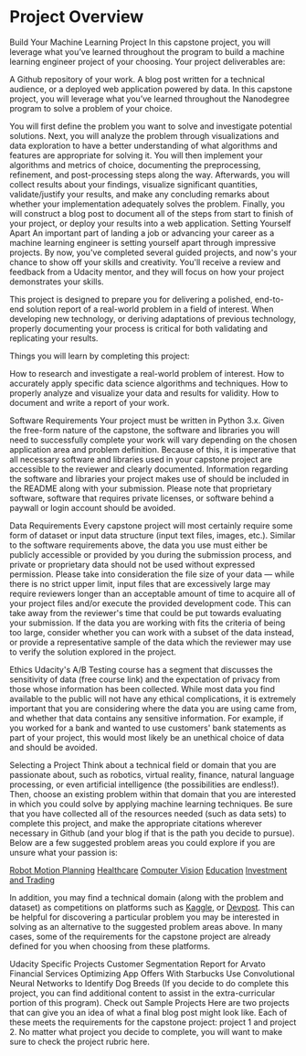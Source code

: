 # Project Overview

Build Your Machine Learning Project
In this capstone project, you will leverage what you’ve learned throughout the program to build a machine learning engineer project of your choosing. Your project deliverables are:

A Github repository of your work.
A blog post written for a technical audience, or a deployed web application powered by data.
In this capstone project, you will leverage what you’ve learned throughout the Nanodegree program to solve a problem of your choice.

You will first define the problem you want to solve and investigate potential solutions.
Next, you will analyze the problem through visualizations and data exploration to have a better understanding of what algorithms and features are appropriate for solving it.
You will then implement your algorithms and metrics of choice, documenting the preprocessing, refinement, and post-processing steps along the way.
Afterwards, you will collect results about your findings, visualize significant quantities, validate/justify your results, and make any concluding remarks about whether your implementation adequately solves the problem.
Finally, you will construct a blog post to document all of the steps from start to finish of your project, or deploy your results into a web application.
Setting Yourself Apart
An important part of landing a job or advancing your career as a machine learning engineer is setting yourself apart through impressive projects. By now, you've completed several guided projects, and now's your chance to show off your skills and creativity. You'll receive a review and feedback from a Udacity mentor, and they will focus on how your project demonstrates your skills.

This project is designed to prepare you for delivering a polished, end-to-end solution report of a real-world problem in a field of interest. When developing new technology, or deriving adaptations of previous technology, properly documenting your process is critical for both validating and replicating your results.

Things you will learn by completing this project:

How to research and investigate a real-world problem of interest.
How to accurately apply specific data science algorithms and techniques.
How to properly analyze and visualize your data and results for validity.
How to document and write a report of your work.

Software Requirements
Your project must be written in Python 3.x. Given the free-form nature of the capstone, the software and libraries you will need to successfully complete your work will vary depending on the chosen application area and problem definition. Because of this, it is imperative that all necessary software and libraries used in your capstone project are accessible to the reviewer and clearly documented. Information regarding the software and libraries your project makes use of should be included in the README along with your submission. Please note that proprietary software, software that requires private licenses, or software behind a paywall or login account should be avoided.

Data Requirements
Every capstone project will most certainly require some form of dataset or input data structure (input text files, images, etc.). Similar to the software requirements above, the data you use must either be publicly accessible or provided by you during the submission process, and private or proprietary data should not be used without expressed permission. Please take into consideration the file size of your data — while there is no strict upper limit, input files that are excessively large may require reviewers longer than an acceptable amount of time to acquire all of your project files and/or execute the provided development code. This can take away from the reviewer's time that could be put towards evaluating your submission. If the data you are working with fits the criteria of being too large, consider whether you can work with a subset of the data instead, or provide a representative sample of the data which the reviewer may use to verify the solution explored in the project.

Ethics
Udacity's A/B Testing course has a segment that discusses the sensitivity of data (free course link) and the expectation of privacy from those whose information has been collected. While most data you find available to the public will not have any ethical complications, it is extremely important that you are considering where the data you are using came from, and whether that data contains any sensitive information. For example, if you worked for a bank and wanted to use customers' bank statements as part of your project, this would most likely be an unethical choice of data and should be avoided.

Selecting a Project
Think about a technical field or domain that you are passionate about, such as robotics, virtual reality, finance, natural language processing, or even artificial intelligence (the possibilities are endless!). Then, choose an existing problem within that domain that you are interested in which you could solve by applying machine learning techniques. Be sure that you have collected all of the resources needed (such as data sets) to complete this project, and make the appropriate citations wherever necessary in Github (and your blog if that is the path you decide to pursue). Below are a few suggested problem areas you could explore if you are unsure what your passion is:

[Robot Motion Planning](https://docs.google.com/document/d/1ZFCH6jS3A5At7_v5IUM5OpAXJYiutFuSIjTzV_E-vdE/pub)
[Healthcare](https://docs.google.com/document/d/e/2PACX-1vT_MjTWMs1-668wgKALIK61AUHbqbKhp4UuUvYK99u0vc_R0K68Cqq5Br0Nf0aoGmg8XVAyfjd1MT8s/pub)
[Computer Vision](https://docs.google.com/document/d/1y-XfjkPFgUQxFIQ9bBncUSjs4HOf5E-45FrLYNBsZb4/pub)
[Education](https://docs.google.com/document/d/1vjerjRQnWs1kLbZagDYT6rNqiwAG23Yj45oUY88IAxI/pub)
[Investment and Trading](https://docs.google.com/document/d/1ycGeb1QYKATG6jvz74SAMqxrlek9Ed4RYrzWNhWS-0Q/pub)

In addition, you may find a technical domain (along with the problem and dataset) as competitions on platforms such as [Kaggle](http://kaggle.com/), or [Devpost](http://devpost.com/). This can be helpful for discovering a particular problem you may be interested in solving as an alternative to the suggested problem areas above. In many cases, some of the requirements for the capstone project are already defined for you when choosing from these platforms.

Udacity Specific Projects
Customer Segmentation Report for Arvato Financial Services
Optimizing App Offers With Starbucks
Use Convolutional Neural Networks to Identify Dog Breeds
(If you decide to do complete this project, you can find additional content to assist in the extra-curricular portion of this program).
Check out Sample Projects
Here are two projects that can give you an idea of what a final blog post might look like. Each of these meets the requirements for the capstone project: project 1 and project 2.
No matter what project you decide to complete, you will want to make sure to check the project rubric here.
